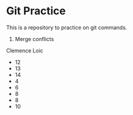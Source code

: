 # Git Practice


This is a repository to practice on git commands.
1. Merge conflicts

Clemence
Loic
- 12
- 13
- 14
- 4
- 6
- 8
- 8
- 10
